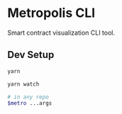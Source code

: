 # Metropolis CLI

Smart contract visualization CLI tool.

## Dev Setup

```bash
yarn

yarn watch

# in any repo
$metro ...args
```
